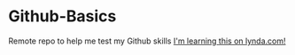 # Github-Basics
Remote repo to help me test my Github skills
[I'm learning  this on lynda.com!](https://www.lynda.com)
